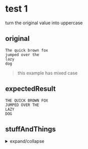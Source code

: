 # test 1
turn the original value into uppercase

## original
```text
The quick brown fox
jumped over the
lazy
dog
```

> this example has mixed case

## expectedResult
```text
THE QUICK BROWN FOX
JUMPED OVER THE
LAZY
DOG
```

## stuffAndThings
<details><summary>expand/collapse</summary>

```text
deep text
deep text
deep text
deep text
deep text
deep text
deep text
deep text
deep text
deep text
deep text
deep text
deep text
deep text
deep text
deep text
deep text
deep text
deep text
deep text
deep text
deep text
deep text
deep text
deep text
deep text
deep text
deep text
deep text
deep text
deep text
deep text
deep text
deep text
deep text
deep text
deep text
deep text
deep text
deep text
deep text
deep text
deep text
deep text
deep text
deep text
deep text
```
</details>